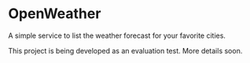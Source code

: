 # OpenWeather
A simple service to list the weather forecast for your favorite cities.

This project is being developed as an evaluation test.
More details soon.
